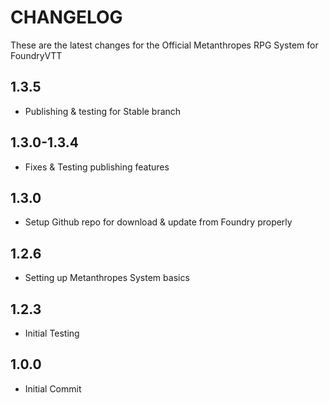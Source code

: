 # CHANGELOG
These are the latest changes for the Official Metanthropes RPG System for FoundryVTT
## 1.3.5
- Publishing & testing for Stable branch
## 1.3.0-1.3.4
- Fixes & Testing publishing features
## 1.3.0
- Setup Github repo for download  & update from Foundry properly
## 1.2.6
- Setting up Metanthropes System basics
## 1.2.3
- Initial Testing
## 1.0.0
- Initial Commit